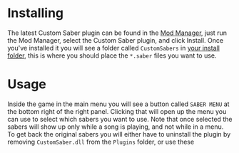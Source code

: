 <!-- TITLE: Custom Sabers -->
# Installing
The latest Custom Saber plugin can be found in the [Mod Manager](FAQ/ModManager), just run the Mod Manager, select the Custom Saber plugin, and click Install.
Once you've installed it you will see a folder called `CustomSabers` in [your install folder](FAQ/install-folder), this is where you should place the `*.saber` files you want to use.

# Usage
Inside the game in the main menu you will see a button called `SABER MENU` at the bottom right of the right panel. Clicking that will open up the menu you can use to select which sabers you want to use. Note that once selected the sabers will show up only while a song is playing, and not while in a menu. 
To get back the original sabers you will either have to uninstall the plugin by removing `CustomSaber.dll` from the `Plugins` folder, or use these